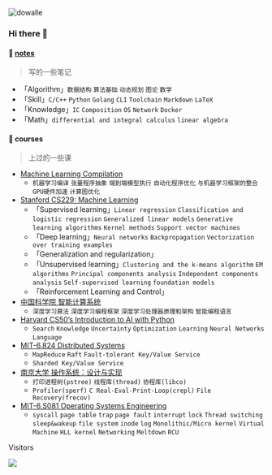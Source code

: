 ![dowalle](https://github-readme-stats.vercel.app/api?username=doongz&repo=notes&show_icons=true&include_all_commits=true&hide=contribs&theme=solarized-light)

### Hi there 👋

#### 📖 [notes](https://github.com/doongz/notes)

> 写的一些笔记

- 「Algorithm」`数据结构`  `算法基础`  `动态规划`  `图论`  `数学`
- 「Skill」`C/C++`  `Python`  `Golang`  `CLI`  `Toolchain`  `Markdown`  `LaTeX`
- 「Knowledge」`IC`  `Composition`  `OS`  `Network`  `Docker`
- 「Math」`differential and integral calculus`  `linear algebra`

#### 📗 courses

> 上过的一些课

- [Machine Learning Compilation](https://github.com/doongz/mlc-ai)
  - `机器学习编译`  `张量程序抽象`  `端到端模型执行`  `自动化程序优化`  `与机器学习框架的整合`  `GPU硬件加速`  `计算图优化`
- [Stanford CS229: Machine Learning](https://github.com/doongz/cs229)
  - 「Supervised learning」`Linear regression`  `Classification and logistic regression`  `Generalized linear models`  `Generative learning algorithms`  `Kernel methods`  `Support vector machines`
  - 「Deep learning」`Neural networks`  `Backpropagation`  `Vectorization over training examples`
  - 「Generalization and regularization」
  - 「Unsupervised learning」`Clustering and the k-means algorithm`  `EM algorithms`  `Principal components analysis`  `Independent components analysis`  `Self-supervised learning`  `foundation models`
  - 「Reinforcement Learning and Control」
- [中国科学院 智能计算系统](https://github.com/doongz/aics)
  - `深度学习算法`  `深度学习编程框架`  `深度学习处理器原理和架构`  `智能编程语言`
- [Harvard CS50’s Introduction to AI with Python](https://github.com/doongz/cs50-ai)
  - `Search`  `Knowledge`  `Uncertainty`  `Optimization`  `Learning`  `Neural Networks`  `Language`
- [MIT-6.824 Distributed Systems](https://github.com/doongz/mit-6.824)
  - `MapReduce`  `Raft`  `Fault-tolerant Key/Value Service`
  - `Sharded Key/Value Service`
- [南京大学 操作系统：设计与实现](https://github.com/doongz/os-workbench)
  - `打印进程树(pstree)`  `线程库(thread)`  `协程库(libco)`
  - `Profiler(sperf)`  `C Real-Eval-Print-Loop(crepl)`  `File Recovery(frecov)`
- [MIT-6.S081 Operating Systems Engineering](https://github.com/doongz/mit-6.s081)
  - `syscall`  `page table`  `trap`  `page fault`  `interrupt`  `lock`  `Thread switching`  `sleep&wakeup`  `file system`  `inode`  `log`  `Monolithic/Micro kernel`  `Virtual Machine`  `HLL kernel`  `Networking`  `Meltdown`  `RCU`

Visitors

![](https://count.getloli.com/get/@:doongz?theme=rule34)

<!--
**dowalle/dowalle** is a ✨ _special_ ✨ repository because its `README.md` (this file) appears on your GitHub profile.

Here are some ideas to get you started:

- 🔭 I’m currently working on ...
- 🌱 I’m currently learning ...
- 👯 I’m looking to collaborate on ...
- 🤔 I’m looking for help with ...
- 💬 Ask me about ...
- 📫 How to reach me: ...
- 😄 Pronouns: ...
- ⚡ Fun fact: ...
-->
